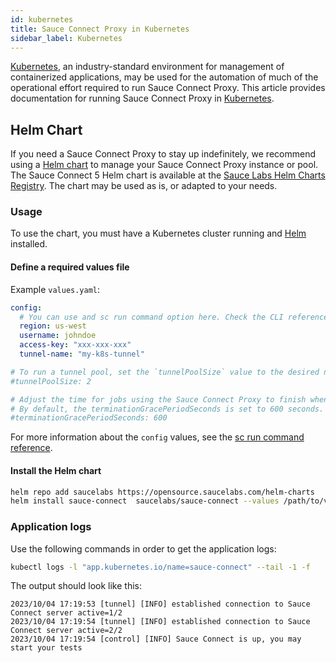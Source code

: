 ```yaml
---
id: kubernetes
title: Sauce Connect Proxy in Kubernetes
sidebar_label: Kubernetes
---
```


[Kubernetes](https://kubernetes.io/), an industry-standard environment for management of containerized applications, may be used for the automation of much of the operational effort required to run Sauce Connect Proxy.
This article provides documentation for running Sauce Connect Proxy in [Kubernetes](https://kubernetes.io/).

## Helm Chart

If you need a Sauce Connect Proxy to stay up indefinitely, we recommend using a [Helm chart](https://helm.sh/docs/topics/charts/) to manage your Sauce Connect Proxy instance or pool.
The Sauce Connect 5 Helm chart is available at the [Sauce Labs Helm Charts Registry](https://opensource.saucelabs.com/helm-charts/SAUCE-CONNECT.html).
The chart may be used as is, or adapted to your needs.

### Usage

To use the chart, you must have a Kubernetes cluster running and [Helm](https://helm.sh/) installed.

#### Define a required values file

Example `values.yaml`:

```yaml
config:
  # You can use and sc run command option here. Check the CLI reference for more information.
  region: us-west
  username: johndoe
  access-key: "xxx-xxx-xxx"
  tunnel-name: "my-k8s-tunnel"

# To run a tunnel pool, set the `tunnelPoolSize` value to the desired number of tunnels in the pool.
#tunnelPoolSize: 2

# Adjust the time for jobs using the Sauce Connect Proxy to finish when the pod is terminated.
# By default, the terminationGracePeriodSeconds is set to 600 seconds.
#terminationGracePeriodSeconds: 600
```

For more information about the `config` values, see the [sc run command reference](/secure-connections/sauce-connect-5/cli/run).

#### Install the Helm chart

```bash
helm repo add saucelabs https://opensource.saucelabs.com/helm-charts
helm install sauce-connect  saucelabs/sauce-connect --values /path/to/values.yaml --set config.tunnel-name=your-pool-name --set tunnelPoolSize=2
```

### Application logs

Use the following commands in order to get the application logs:

```bash
kubectl logs -l "app.kubernetes.io/name=sauce-connect" --tail -1 -f
```

The output should look like this:

```
2023/10/04 17:19:53 [tunnel] [INFO] established connection to Sauce Connect server active=1/2
2023/10/04 17:19:54 [tunnel] [INFO] established connection to Sauce Connect server active=2/2
2023/10/04 17:19:54 [control] [INFO] Sauce Connect is up, you may start your tests
```
